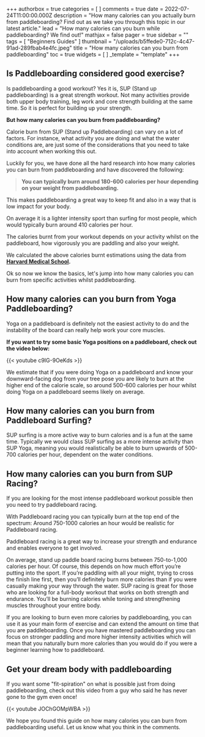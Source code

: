 +++
authorbox = true
categories = [ ]
comments = true
date = 2022-07-24T11:00:00.000Z
description = "How many calories can you actually burn from paddleboarding?  Find out as we take you through this topic in our latest article."
lead = "How many calories can you burn while paddleboarding? We find out!"
mathjax = false
pager = true
sidebar = ""
tags = [ "Beginners Guides" ]
thumbnail = "/uploads/b5ffede0-712c-4c47-91ad-289fbab4e4fc.jpeg"
title = "How many calories can you burn from paddleboarding"
toc = true
widgets = [ ]
_template = "template"
+++

## Is Paddleboarding considered good exercise?

Is paddleboarding a good workout? Yes it is, SUP (Stand up paddleboarding) is a great strength workout. Not many activities provide both upper body training, leg work and core strength building at the same time.  So it is perfect for building up your strength.

**But how many calories can you burn from paddleboarding?** 

Calorie burn from SUP (Stand up Paddleboarding) can vary on a lot of factors.  For instance, what activity you are doing and what the water conditions are, are just some of the considerations that you need to take into account when working this out.

Luckily for you, we have done all the hard research into how many calories you can burn from paddleboarding and have discovered the following:

> **You can typically burn around 180-600 calories per hour depending on your weight from paddleboarding.**

This makes paddleboarding a great way to keep fit and also in a way that is low impact for your body.

On average it is a lighter intensity sport than surfing for most people, which would typically burn around 410 calories per hour.

The calories burnt from your workout depends on your activity whilst on the paddleboard, how vigorously you are paddling and also your weight.

We calculated the above calories burnt estimations using the data from [**Harvard Medical School**]()**.**

Ok so now we know the basics, let's jump into how many calories you can burn from specific activities whilst paddleboarding.

## How many calories can you burn from Yoga Paddleboarding?

Yoga on a paddleboard is definitely not the easiest activity to do and the instability of the board can really help work your core muscles.  

**If you want to try some basic Yoga positions on a paddleboard, check out the video below:**

{{< youtube c9IG-9OeKds >}}

We estimate that if you were doing Yoga on a paddleboard and know your downward-facing dog from your tree pose you are likely to burn at the higher end of the calorie scale, so around 500-600 calories per hour whilst doing Yoga on a paddleboard seems likely on average.

## How many calories can you burn from Paddleboard Surfing?

SUP surfing is a more active way to burn calories and is a fun at the same time.  Typically we would class SUP surfing as a more intense activity than SUP Yoga, meaning you would realistically be able to burn upwards of 500-700 calories per hour, dependent on the water conditions.

## How many calories can you burn from SUP Racing? 

If you are looking for the most intense paddleboard workout possible then you need to try paddleboard racing.  

With Paddleboard racing you can typically burn at the top end of the spectrum: Around 750-1000 calories an hour would be realistic for Paddleboard racing.

Paddleboard racing is a great way to increase your strength and endurance and enables everyone to get involved.

On average, stand up paddle board racing burns between 750-to-1,000 calories per hour. Of course, this depends on how much effort you’re putting into the sport. If you’re paddling with all your might, trying to cross the finish line first, then you’ll definitely burn more calories than if you were casually making your way through the water. SUP racing is great for those who are looking for a full-body workout that works on both strength and endurance. You’ll be burning calories while toning and strengthening muscles throughout your entire body.

If you are looking to burn even more calories by paddleboarding, you can use it as your main form of exercise and can extend the amount on time that you are paddleboarding.  Once you have mastered paddleboarding you can focus on stronger paddling and more higher intensity activities which will mean that you naturally burn more calories than you would do if you were a beginner learning how to paddleboard.

## Get your dream body with paddleboarding

If you want some "fit-spiration" on what is possible just from doing paddleboarding, check out this video from a guy who said he has never gone to the gym even once!

{{< youtube JOChGOMpWBA >}}

We hope you found this guide on how many calories you can burn from paddleboarding useful.  Let us know what you think in the comments.
